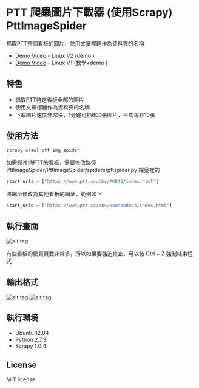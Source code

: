 # PTT 爬蟲圖片下載器 (使用Scrapy) PttImageSpider

抓取PTT整個看板的圖片，並用文章標題作為資料夾的名稱

* [Demo Video](https://www.youtube.com/watch?v=B78ZYEjkSaY) - Linux V2 (demo )
* [Demo Video](https://youtu.be/6BHiLOtsW2Y) - Linux V1 (教學+demo )

## 特色

* 抓取PTT特定看板全部的圖片
* 使用文章標題作為資料夾的名稱
* 下載圖片速度非常快，1分鐘可抓600張圖片，平均每秒10張

## 使用方法

```cmd
scrapy crawl ptt_img_spider
```

如需抓其他PTT的看板，需要修改路徑 PttImageSpider/PttImageSpider/spiders/pttspider.py 檔案裡的

```python
start_urls = ["https://www.ptt.cc/bbs/AKB48/index.html"]
```

將網址修改為其他看板的網址，範例如下

```python
start_urls = ["https://www.ptt.cc/bbs/NounenRena/index.html"]
```

## 執行畫面

![alt tag](http://i.imgur.com/loYZHTi.jpg)

有些看板的網頁頁數非常多，所以如果要強迫終止，可以按 Ctrl + Z 強制結束程式

## 輸出格式

![alt tag](http://i.imgur.com/Uc6tDcr.jpg)
![alt tag](http://i.imgur.com/CFiUo7E.jpg)

## 執行環境

* Ubuntu 12.04
* Python 2.7.3
* Scrapy 1.0.4

## License

MIT license
